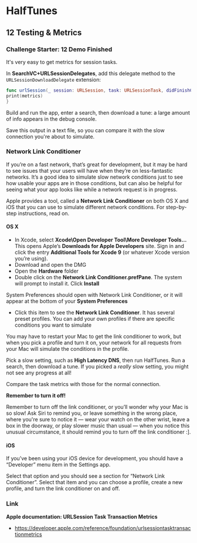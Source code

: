 # HalfTunes

## 12 Testing & Metrics

### Challenge Starter: 12 Demo Finished

It's very easy to get metrics for session tasks.

In __SearchVC+URLSessionDelegates__, add this delegate method to the `URLSessionDownloadDelegate` extension:

```swift
func urlSession(_ session: URLSession, task: URLSessionTask, didFinishCollecting metrics: URLSessionTaskMetrics) {
print(metrics)
}
```

Build and run the app, enter a search, then download a tune: a large amount of info appears in the debug console.

Save this output in a text file, so you can compare it with the slow connection you're about to simulate.

### Network Link Conditioner

If you’re on a fast network, that’s great for development, but it may be hard to see issues that your users will have when they’re on less-fantastic networks.  It’s a good idea to simulate slow network conditions just to see how usable your apps are in those conditions, but can also be helpful for seeing what your app looks like while a network request is in progress.

Apple provides a tool, called a **Network Link Conditioner** on both OS X and iOS that you can use to simulate different network conditions.
For step-by-step instructions, read on.

#### OS X

- In Xcode, select **Xcode\Open Developer Tool\More Developer Tools…**  This opens Apple’s **Downloads for Apple Developers** site. Sign in and click the entry **Additional Tools for Xcode 9** (or whatever Xcode version you’re using).
- Download and open the DMG
- Open the **Hardware** folder
- Double click on the **Network Link Conditioner.prefPane**.  The system will prompt to install it. Click **Install**

System Preferences should open with Network Link Conditioner, or it will appear at the bottom of your **System Preferences**

- Click this item to see the **Network Link Conditioner**. It has several preset profiles. You can add your own profiles if there are specific conditions you want to simulate

You may have to restart your Mac to get the link conditioner to work, but when you pick a profile and turn it on, your network for all requests from your Mac will simulate the conditions in the profile.

Pick a slow setting, such as **High Latency DNS**, then run HalfTunes. Run a search, then download a tune. If you picked a *really* slow setting, you might not see any progress at all!

Compare the task metrics with those for the normal connection.

**Remember to turn it off!**

Remember to turn off the link conditioner, or you’ll wonder why your Mac is so slow! Ask Siri to remind you, or leave something in the wrong place, where you're sure to notice it — wear your watch on the other wrist, leave a box in the doorway, or play slower music than usual — when you notice this unusual circumstance, it should remind you to turn off the link conditioner :].

#### iOS
If you’ve been using your iOS device for development, you should have a “Developer” menu item in the Settings app.

Select that option and you should see a section for “Network Link Conditioner”. Select that item and you can choose a profile, create a new profile, and turn the link conditioner on and off.

### Link

**Apple documentation: URLSession Task Transaction Metrics**

  * https://developer.apple.com/reference/foundation/urlsessiontasktransactionmetrics